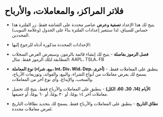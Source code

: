 # **فلاتر المراكز، والمعاملات، والأرباح**

- يتيح لك هذا الإعداد **تصفية وعرض** عناصر محددة على الشاشة فقط. زر الفلترة هذا حساس للسياق، لذا ستتغير إعدادات الفلترة بناءً على الجدول (وعلامة التبويب) المحددين.

- الإعدادات المحددة مذكورة أدناه للرجوع إليها:

- **فصل الرموز بفاصلة** - يتيح لك إنشاء قائمة بالرموز، وسيعرض العرض السجلات المطابقة لتلك الرموز فقط. مثال: AAPL، TSLA، FB
- **نوع المعاملة (بيع، شراء، Int، Div، Wid، Dep، أخرى)** - ينطبق على المعاملات فقط. يسمح لك بعرض معاملات من أنواع الشراء، والبيع، والفوائد، وتوزيعات الأرباح، والسحب، والإيداع، وأي نوع آخر من المعاملات.
- **الأيام (14، 30، 60، الكل)** - ينطبق على المعاملات والأرباح فقط. يتيح لك تحميل معاملات آخر ١٤ يومًا، أو ٣٠ يومًا، أو ٦٠ يومًا، أو جميعها.
- **نطاق التاريخ** - ينطبق على المعاملات والأرباح فقط. يسمح لك بتحديد نطاقات التاريخ لعرض معاملات محددة.
